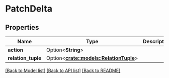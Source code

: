 # PatchDelta

## Properties

Name | Type | Description | Notes
------------ | ------------- | ------------- | -------------
**action** | Option<**String**> |  | [optional]
**relation_tuple** | Option<[**crate::models::RelationTuple**](relationTuple.md)> |  | [optional]

[[Back to Model list]](../README.md#documentation-for-models) [[Back to API list]](../README.md#documentation-for-api-endpoints) [[Back to README]](../README.md)


